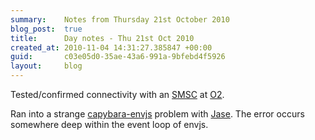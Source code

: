 ```yaml
---
summary:    Notes from Thursday 21st October 2010
blog_post:  true
title:      Day notes - Thu 21st Oct 2010
created_at: 2010-11-04 14:31:27.385847 +00:00
guid:       c03e05d0-35ae-43a6-991a-9bfebd4f5926
layout:     blog
---
```

Tested/confirmed connectivity with an [SMSC](http://en.wikipedia.org/wiki/Short_message_service_center) at [O2](http://www.o2.co.uk/).

Ran into a strange [capybara-envjs](https://github.com/smparkes/capybara-envjs) problem with [Jase](http://jasoncale.com/).  The error occurs somewhere deep within the event loop of envjs.
